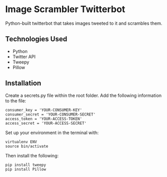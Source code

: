 # Image Scrambler Twitterbot
Python-built twitterbot that takes images tweeted to it and scrambles them.

## Technologies Used
* Python
* Twitter API
* Tweepy
* Pillow

## Installation
Create a secrets.py file within the root folder. Add the following information to the file:

```
consumer_key = 'YOUR-CONSUMER-KEY'
consumer_secret = 'YOUR-CONSUMER-SECRET'
access_token = 'YOUR-ACCESS-TOKEN'
access_secret = 'YOUR-ACCESS-SECRET'
```
Set up your environment in the terminal with:
```
virtualenv ENV
source bin/activate
```
Then install the following:
```
pip install tweepy
pip install Pillow
```
